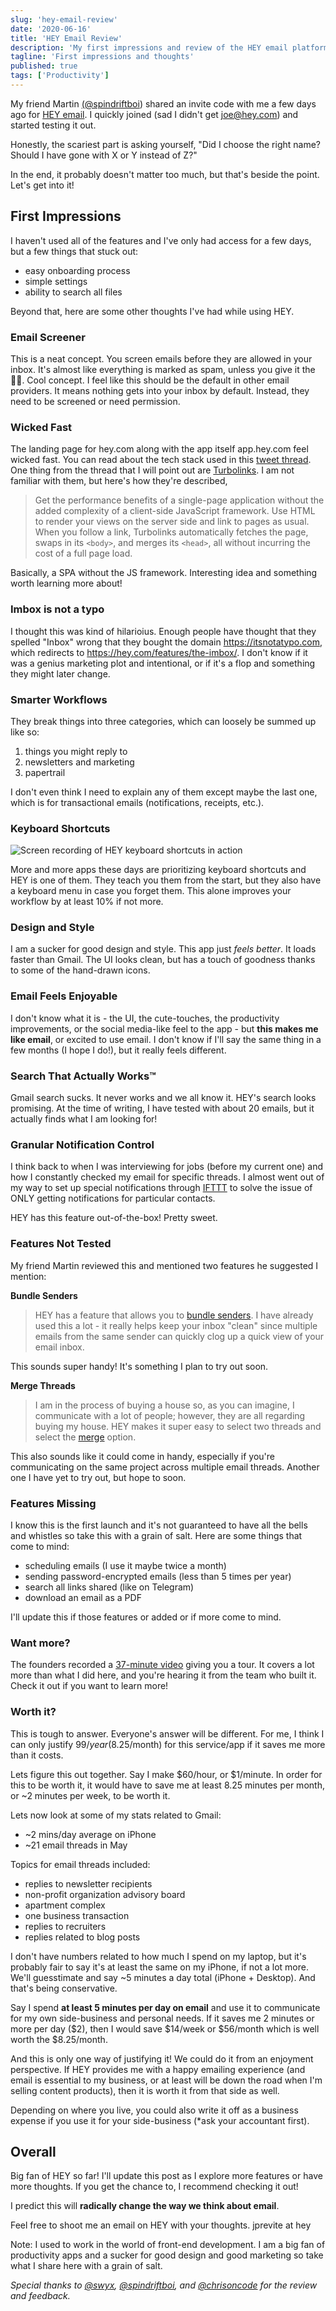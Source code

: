 ```yaml
---
slug: 'hey-email-review'
date: '2020-06-16'
title: 'HEY Email Review'
description: 'My first impressions and review of the HEY email platform by the folks at Basecamp.'
tagline: 'First impressions and thoughts'
published: true
tags: ['Productivity']
---
```


My friend Martin [(@spindriftboi](https://twitter.com/spindriftboi)) shared an invite code with me a few days ago for [HEY email](https://hey.com/). I quickly joined (sad I didn't get joe@hey.com) and started testing it out.

Honestly, the scariest part is asking yourself, "Did I choose the right name? Should I have gone with X or Y instead of Z?"

In the end, it probably doesn't matter too much, but that's beside the point. Let's get into it!

## First Impressions

I haven't used all of the features and I've only had access for a few days, but a few things that stuck out:

- easy onboarding process
- simple settings
- ability to search all files

Beyond that, here are some other thoughts I've had while using HEY.

### Email Screener

This is a neat concept. You screen emails before they are allowed in your inbox. It's almost like everything is marked as spam, unless you give it the 👍🏼. Cool concept. I feel like this should be the default in other email providers. It means nothing gets into your inbox by default. Instead, they need to be screened or need permission.

### Wicked Fast

The landing page for hey.com along with the app itself app.hey.com feel wicked fast. You can read about the tech stack used in this [tweet thread](https://twitter.com/sstephenson/status/1272608076433166336?s=20). One thing from the thread that I will point out are [Turbolinks](https://github.com/turbolinks/turbolinks). I am not familiar with them, but here's how they're described,

> Get the performance benefits of a single-page application without the added complexity of a client-side JavaScript framework. Use HTML to render your views on the server side and link to pages as usual. When you follow a link, Turbolinks automatically fetches the page, swaps in its `<body>`, and merges its `<head>`, all without incurring the cost of a full page load.

Basically, a SPA without the JS framework. Interesting idea and something worth learning more about!

### Imbox is not a typo

I thought this was kind of hilarioius. Enough people have thought that they spelled "Inbox" wrong that they bought the domain https://itsnotatypo.com, which redirects to https://hey.com/features/the-imbox/. I don't know if it was a genius marketing plot and intentional, or if it's a flop and something they might later change.

### Smarter Workflows

They break things into three categories, which can loosely be summed up like so:

1. things you might reply to
2. newsletters and marketing
3. papertrail

I don't even think I need to explain any of them except maybe the last one, which is for transactional emails (notifications, receipts, etc.).

### Keyboard Shortcuts

![Screen recording of HEY keyboard shortcuts in action](./hey-keyboard.gif)

More and more apps these days are prioritizing keyboard shortcuts and HEY is one of them. They teach you them from the start, but they also have a keyboard menu in case you forget them. This alone improves your workflow by at least 10% if not more.

### Design and Style

I am a sucker for good design and style. This app just _feels better_. It loads faster than Gmail. The UI looks clean, but has a touch of goodness thanks to some of the hand-drawn icons.

### Email Feels Enjoyable

I don't know what it is - the UI, the cute-touches, the productivity improvements, or the social media-like feel to the app - but **this makes me like email**, or excited to use email. I don't know if I'll say the same thing in a few months (I hope I do!), but it really feels different.

### Search That Actually Works™

Gmail search sucks. It never works and we all know it. HEY's search looks promising. At the time of writing, I have tested with about 20 emails, but it actually finds what I am looking for!

### Granular Notification Control

I think back to when I was interviewing for jobs (before my current one) and how I constantly checked my email for specific threads. I almost went out of my way to set up special notifications through [IFTTT](https://ifttt.com/) to solve the issue of ONLY getting notifications for particular contacts.

HEY has this feature out-of-the-box! Pretty sweet.

### Features Not Tested

My friend Martin reviewed this and mentioned two features he suggested I mention:

**Bundle Senders**

> HEY has a feature that allows you to [bundle senders](https://hey.com/features/bundles/). I have already used this a lot - it really helps keep your inbox "clean" since multiple emails from the same sender can quickly clog up a quick view of your email inbox.

This sounds super handy! It's something I plan to try out soon.

**Merge Threads**

> I am in the process of buying a house so, as you can imagine, I communicate with a lot of people; however, they are all regarding buying my house. HEY makes it super easy to select two threads and select the [merge](https://hey.com/features/merge-threads/) option.

This also sounds like it could come in handy, especially if you're communicating on the same project across multiple email threads. Another one I have yet to try out, but hope to soon.

### Features Missing

I know this is the first launch and it's not guaranteed to have all the bells and whistles so take this with a grain of salt. Here are some things that come to mind:

- scheduling emails (I use it maybe twice a month)
- sending password-encrypted emails (less than 5 times per year)
- search all links shared (like on Telegram)
- download an email as a PDF

I'll update this if those features or added or if more come to mind.

### Want more?

The founders recorded a [37-minute video](https://www.youtube.com/watch?v=UCeYTysLyGI) giving you a tour. It covers a lot more than what I did here, and you're hearing it from the team who built it. Check it out if you want to learn more!

### Worth it?

This is tough to answer. Everyone's answer will be different. For me, I think I can only justify $99/year ($8.25/month) for this service/app if it saves me more than it costs.

Lets figure this out together. Say I make $60/hour, or $1/minute. In order for this to be worth it, it would have to save me at least 8.25 minutes per month, or ~2 minutes per week, to be worth it.

Lets now look at some of my stats related to Gmail:

- ~2 mins/day average on iPhone
- ~21 email threads in May

Topics for email threads included:

- replies to newsletter recipients
- non-profit organization advisory board
- apartment complex
- one business transaction
- replies to recruiters
- replies related to blog posts

I don't have numbers related to how much I spend on my laptop, but it's probably fair to say it's at least the same on my iPhone, if not a lot more. We'll guesstimate and say ~5 minutes a day total (iPhone + Desktop). And that's being conservative.

Say I spend **at least 5 minutes per day on email** and use it to communicate for my own side-business and personal needs. If it saves me 2 minutes or more per day ($2), then I would save $14/week or $56/month which is well worth the $8.25/month.

And this is only one way of justifying it! We could do it from an enjoyment perspective. If HEY provides me with a happy emailing experience (and email is essential to my business, or at least will be down the road when I'm selling content products), then it is worth it from that side as well.

Depending on where you live, you could also write it off as a business expense if you use it for your side-business (\*ask your accountant first).

## Overall

Big fan of HEY so far! I'll update this post as I explore more features or have more thoughts. If you get the chance to, I recommend checking it out!

I predict this will **radically change the way we think about email**.

Feel free to shoot me an email on HEY with your thoughts. jprevite at hey

<Note>

Note: I used to work in the world of front-end development. I am a big fan of productivity apps and a sucker for good design and good marketing so take what I share here with a grain of salt.

</Note>

_Special thanks to [@swyx](https://twitter.com/swyx), [@spindriftboi](https://twitter.com/spindriftboi), and [@chrisoncode](https://twitter.com/chrisoncode) for the review and feedback._
